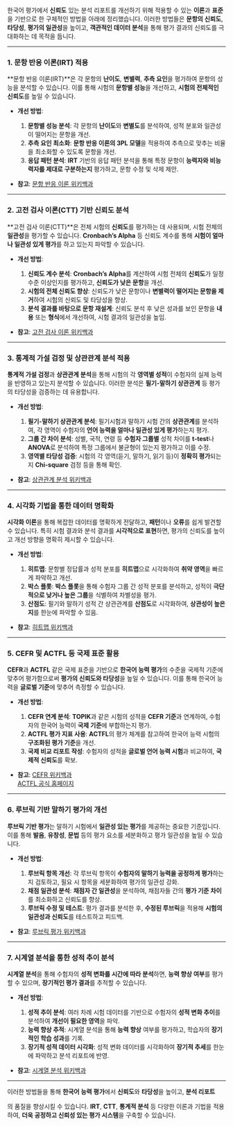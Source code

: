 한국어 평가에서 **신뢰도** 있는 분석 리포트를 개선하기 위해 적용할 수 있는 **이론**과 **표준**을 기반으로 한 구체적인 방법을 아래에 정리했습니다. 이러한 방법들은 **문항의 신뢰도**, **타당성**, **평가의 일관성**을 높이고, **객관적인 데이터 분석**을 통해 평가 결과의 신뢰도를 극대화하는 데 목적을 둡니다.

---

### **1. 문항 반응 이론(IRT) 적용**
**문항 반응 이론(IRT)**은 각 문항의 **난이도**, **변별력**, **추측 요인**을 평가하여 문항의 성능을 분석할 수 있습니다. 이를 통해 시험의 **문항별 성능**을 개선하고, **시험의 전체적인 신뢰도**를 높일 수 있습니다.

- **개선 방법**:
  1. **문항별 성능 분석**: 각 문항의 **난이도**와 **변별도**를 분석하여, 성적 분포와 일관성이 떨어지는 문항을 개선.
  2. **추측 요인 최소화**: **문항 반응 이론의 3PL 모델**을 적용하여 추측으로 맞추는 비율을 최소화할 수 있도록 문항을 개선.
  3. **응답 패턴 분석**: **IRT** 기반의 응답 패턴 분석을 통해 특정 문항이 **능력자와 비능력자를 제대로 구분하는지** 평가하고, 문항 수정 및 삭제 제안.

- **참고**: [문항 반응 이론 위키백과](https://en.wikipedia.org/wiki/Item_response_theory)

---

### **2. 고전 검사 이론(CTT) 기반 신뢰도 분석**
**고전 검사 이론(CTT)**은 전체 시험의 **신뢰도**를 평가하는 데 사용되며, 시험 전체의 **일관성**을 평가할 수 있습니다. **Cronbach’s Alpha** 등 신뢰도 계수를 통해 **시험이 얼마나 일관성 있게 평가**를 하고 있는지 파악할 수 있습니다.

- **개선 방법**:
  1. **신뢰도 계수 분석**: **Cronbach’s Alpha**를 계산하여 시험 전체의 **신뢰도**가 일정 수준 이상인지를 평가하고, **신뢰도가 낮은 문항**을 개선.
  2. **시험의 전체 신뢰도 향상**: 신뢰도가 낮은 문항이나 **변별력이 떨어지는 문항을 제거**하여 시험의 신뢰도 및 타당성을 향상.
  3. **분석 결과를 바탕으로 문항 재설계**: 신뢰도 분석 후 낮은 성과를 보인 문항을 **내용** 또는 **형식**에서 개선하여, 시험 결과의 일관성을 높임.

- **참고**: [고전 검사 이론 위키백과](https://en.wikipedia.org/wiki/Classical_test_theory)

---

### **3. 통계적 가설 검정 및 상관관계 분석 적용**
**통계적 가설 검정**과 **상관관계 분석**을 통해 시험의 각 **영역별 성적**이 수험자의 실제 능력을 반영하고 있는지 분석할 수 있습니다. 이러한 분석은 **필기-말하기 상관관계** 등 평가의 타당성을 검증하는 데 유용합니다.

- **개선 방법**:
  1. **필기-말하기 상관관계 분석**: 필기시험과 말하기 시험 간의 **상관관계**를 분석하여, 각 영역이 수험자의 **언어 능력을 얼마나 일관성 있게 평가**하는지 평가.
  2. **그룹 간 차이 분석**: 성별, 국적, 연령 등 **수험자 그룹별** 성적 차이를 **t-test**나 **ANOVA**로 분석하여 특정 그룹에서 불균형이 있는지 평가하고 이를 수정.
  3. **영역별 타당성 검증**: 시험의 각 영역(듣기, 말하기, 읽기 등)이 **정확히 평가**되는지 **Chi-square** 검정 등을 통해 확인.

- **참고**: [상관관계 분석 위키백과](https://en.wikipedia.org/wiki/Correlation_and_dependence)

---

### **4. 시각화 기법을 통한 데이터 명확화**
**시각화 이론**을 통해 복잡한 데이터를 명확하게 전달하고, **패턴**이나 **오류**를 쉽게 발견할 수 있습니다. 특히 시험 결과와 분석 결과를 **시각적으로 표현**하면, 평가의 신뢰도를 높이고 개선 방향을 명확히 제시할 수 있습니다.

- **개선 방법**:
  1. **히트맵**: 문항별 정답률과 성적 분포를 **히트맵**으로 시각화하여 **취약 영역**을 빠르게 파악하고 개선.
  2. **박스 플롯**: **박스 플롯**을 통해 수험자 그룹 간 성적 분포를 분석하고, 성적이 **극단적으로 낮거나 높은 그룹**을 식별하여 차별성을 평가.
  3. **산점도**: 필기와 말하기 성적 간 상관관계를 **산점도**로 시각화하여, **상관성이 높은지**를 한눈에 파악할 수 있음.

- **참고**: [히트맵 위키백과](https://en.wikipedia.org/wiki/Heat_map)

---

### **5. CEFR 및 ACTFL 등 국제 표준 활용**
**CEFR**과 **ACTFL** 같은 국제 표준을 기반으로 **한국어 능력 평가**의 수준을 국제적 기준에 맞추어 평가함으로써 **평가의 신뢰도와 타당성**을 높일 수 있습니다. 이를 통해 한국어 능력을 **글로벌 기준**에 맞추어 측정할 수 있습니다.

- **개선 방법**:
  1. **CEFR 연계 분석**: **TOPIK**과 같은 시험의 성적을 **CEFR 기준**과 연계하여, 수험자의 한국어 능력이 **국제 기준**에 부합하는지 평가.
  2. **ACTFL 평가 지표 사용**: **ACTFL**의 평가 체계를 참고하여 한국어 능력 시험의 **구조화된 평가 기준**을 개선.
  3. **국제 비교 리포트 작성**: 수험자의 성적을 **글로벌 언어 능력 시험**과 비교하여, **국제적 신뢰도**를 확보.

- **참고**: [CEFR 위키백과](https://en.wikipedia.org/wiki/Common_European_Framework_of_Reference_for_Languages)  
  [ACTFL 공식 홈페이지](https://www.actfl.org/resources/actfl-proficiency-guidelines-2012)

---

### **6. 루브릭 기반 말하기 평가의 개선**
**루브릭 기반 평가**는 말하기 시험에서 **일관성 있는 평가**를 제공하는 중요한 기준입니다. 이를 통해 **발음**, **유창성**, **문법** 등의 평가 요소를 세분화하고 평가 일관성을 높일 수 있습니다.

- **개선 방법**:
  1. **루브릭 항목 개선**: 각 루브릭 항목이 **수험자의 말하기 능력을 공정하게 평가**하는지 검토하고, 필요 시 항목을 세분화하여 평가의 일관성 강화.
  2. **채점 일관성 분석**: **채점자 간 일관성**을 분석하여, 채점자들 간의 **평가 기준 차이**를 최소화하고 신뢰도를 향상.
  3. **루브릭 수정 및 테스트**: 평가 결과를 분석한 후, **수정된 루브릭**을 적용해 **시험의 일관성과 신뢰도**를 테스트하고 피드백.

- **참고**: [루브릭 평가 위키백과](https://en.wikipedia.org/wiki/Rubric_(academic))

---

### **7. 시계열 분석을 통한 성적 추이 분석**
**시계열 분석**을 통해 수험자의 **성적 변화를 시간에 따라 분석**하면, **능력 향상 여부**를 평가할 수 있으며, **장기적인 평가 결과**를 추적할 수 있습니다.

- **개선 방법**:
  1. **성적 추이 분석**: 여러 차례 시험 데이터를 기반으로 수험자의 **성적 변화 추이**를 분석하여 **개선이 필요한 영역**을 파악.
  2. **능력 향상 추적**: 시계열 분석을 통해 **능력 향상** 여부를 평가하고, 학습자의 **장기적인 학습 성과**를 기록.
  3. **장기적 성적 데이터 시각화**: 성적 변화 데이터를 시각화하여 **장기적 추세**를 한눈에 파악하고 분석 리포트에 반영.

- **참고**: [시계열 분석 위키백과](https://en.wikipedia.org/wiki/Time_series)

---

이러한 방법들을 통해 **한국어 능력 평가**에서 **신뢰도**와 **타당성**을 높이고, **분석 리포트**

의 품질을 향상시킬 수 있습니다. **IRT**, **CTT**, **통계적 분석** 등 다양한 이론과 기법을 적용하여, **더욱 공정하고 신뢰성 있는 평가 시스템**을 구축할 수 있습니다.